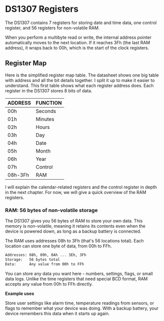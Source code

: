 # DS1307 Registers

The DS1307 contains 7 registers for storing date and time data, one control register, and 56 registers for non-volatile RAM.

When you perform a multibyte read or write, the internal address pointer automatically moves to the next location. If it reaches 3Fh (the last RAM address), it wraps back to 00h, which is the start of the clock registers.

## Register Map

Here is the simplified register map table. The datasheet shows one big table with address and all the bit details together. I split it up to make it easier to understand. This first table shows what each register address does. Each register in the DS1307 stores 8 bits of data.

| ADDRESS | FUNCTION |
|---------|----------|
| 00h | Seconds |
| 01h | Minutes |
| 02h | Hours |
| 03h | Day |
| 04h | Date |
| 05h | Month |
| 06h | Year |
| 07h | Control |
| 08h-3Fh | RAM |

I will explain the calendar-related registers and the control register in depth in the next chapter. For now, we will give a quick overview of the RAM registers.

### RAM: 56 bytes of non-volatile storage

The DS1307 gives you 56 bytes of RAM to store your own data. This memory is non-volatile, meaning it retains its contents even when the device is powered down, as long as a backup battery is connected.

The RAM uses addresses 08h to 3Fh (that's 56 locations total). Each location can store one byte of data, from 00h to FFh.

```sh
Addresses: 08h, 09h, 0Ah ... 3Eh, 3Fh
Storage:   56 bytes total
Data:      Any value from 00h to FFh
```

You can store any data you want here - numbers, settings, flags, or small data logs. Unlike the time registers that need special BCD format, RAM accepts any value from 00h to FFh directly.

**Example uses**

Store user settings like alarm time, temperature readings from sensors, or flags to remember what your device was doing. With a backup battery, your device remembers this data when it starts up again.
